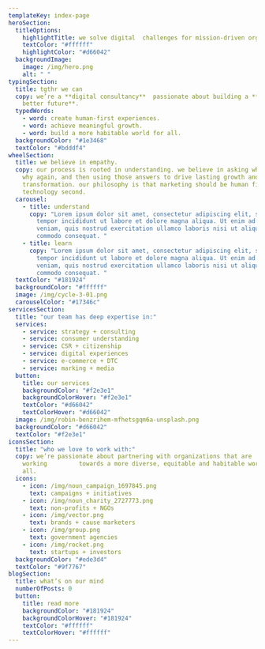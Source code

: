```yaml
---
templateKey: index-page
heroSection:
  titleOptions:
    highlightTitle: we solve digital  challenges for mission-driven organizations.
    textColor: "#ffffff"
    highlightColor: "#d66042"
  backgroundImage:
    image: /img/hero.png
    alt: " "
typingSection:
  title: tgthr we can
  copy: we’re a **digital consultancy**  passionate about building a **radically
    better future**.
  typedWords:
    - word: create human-first experiences.
    - word: achieve meaningful growth.
    - word: build a more habitable world for all.
  backgroundColor: "#1e3468"
  textColor: "#bdddf4"
wheelSection:
  title: we believe in empathy.
  copy: our process is rooted in understanding. we believe in asking why, asking
    why again, and then using those answers to drive lasting growth and
    transformation. our philosophy is that marketing should be human first and
    technology second.
  carousel:
    - title: understand
      copy: "Lorem ipsum dolor sit amet, consectetur adipiscing elit, sed do eiusmod
        tempor incididunt ut labore et dolore magna aliqua. Ut enim ad minim
        veniam, quis nostrud exercitation ullamco laboris nisi ut aliquip ex ea
        commodo consequat. "
    - title: learn
      copy: "Lorem ipsum dolor sit amet, consectetur adipiscing elit, sed do eiusmod
        tempor incididunt ut labore et dolore magna aliqua. Ut enim ad minim
        veniam, quis nostrud exercitation ullamco laboris nisi ut aliquip ex ea
        commodo consequat. "
  textColor: "#181924"
  backgroundColor: "#ffffff"
  image: /img/cycle-3-01.png
  carouselColor: "#17346c"
servicesSection:
  title: "our team has deep expertise in:"
  services:
    - service: strategy + consulting
    - service: consumer understanding
    - service: CSR + citizenship
    - service: digital experiences
    - service: e-commerce + DTC
    - service: marking + media
  button:
    title: our services
    backgroundColor: "#f2e3e1"
    backgroundColorHover: "#f2e3e1"
    textColor: "#d66042"
    textColorHover: "#d66042"
  image: /img/robin-benzrihem-mfhetsgqm6a-unsplash.png
  backgroundColor: "#d66042"
  textColor: "#f2e3e1"
iconsSection:
  title: "who we love to work with:"
  copy: we’re passionate about partnering with organizations that are
    working         towards a more diverse, equitable and habitable world for
    all.
  icons:
    - icon: /img/noun_campaign_1697845.png
      text: campaigns + initiatives
    - icon: /img/noun_charity_2727773.png
      text: non-profits + NGOs
    - icon: /img/vector.png
      text: brands + cause marketers
    - icon: /img/group.png
      text: government agencies
    - icon: /img/rocket.png
      text: startups + investors
  backgroundColor: "#ede3d4"
  textColor: "#9f7767"
blogSection:
  title: what’s on our mind
  numberOfPosts: 0
  button:
    title: read more
    backgroundColor: "#181924"
    backgroundColorHover: "#181924"
    textColor: "#ffffff"
    textColorHover: "#ffffff"
---
```

